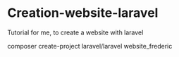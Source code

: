 # Creation-website-laravel
Tutorial for me, to create a website with laravel


composer create-project laravel/laravel website_frederic
